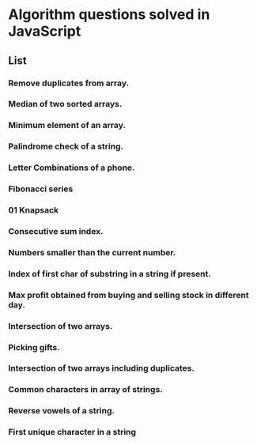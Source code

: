 # Algorithm questions solved in JavaScript

## List

### Remove duplicates from array.

### Median of two sorted arrays.

### Minimum element of an array.

### Palindrome check of a string.

### Letter Combinations of a phone.

### Fibonacci series

### 01 Knapsack

### Consecutive sum index.

### Numbers smaller than the current number.

### Index of first char of substring in a string if present.

### Max profit obtained from buying and selling stock in different day.

### Intersection of two arrays.

### Picking gifts.

### Intersection of two arrays including duplicates.

### Common characters in array of strings.

### Reverse vowels of a string.

### First unique character in a string
